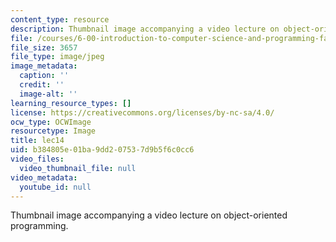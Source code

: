 ```yaml
---
content_type: resource
description: Thumbnail image accompanying a video lecture on object-oriented programming.
file: /courses/6-00-introduction-to-computer-science-and-programming-fall-2008/b384805e01ba9dd207537d9b5f6c0cc6_lec14.jpg
file_size: 3657
file_type: image/jpeg
image_metadata:
  caption: ''
  credit: ''
  image-alt: ''
learning_resource_types: []
license: https://creativecommons.org/licenses/by-nc-sa/4.0/
ocw_type: OCWImage
resourcetype: Image
title: lec14
uid: b384805e-01ba-9dd2-0753-7d9b5f6c0cc6
video_files:
  video_thumbnail_file: null
video_metadata:
  youtube_id: null
---
```

Thumbnail image accompanying a video lecture on object-oriented programming.